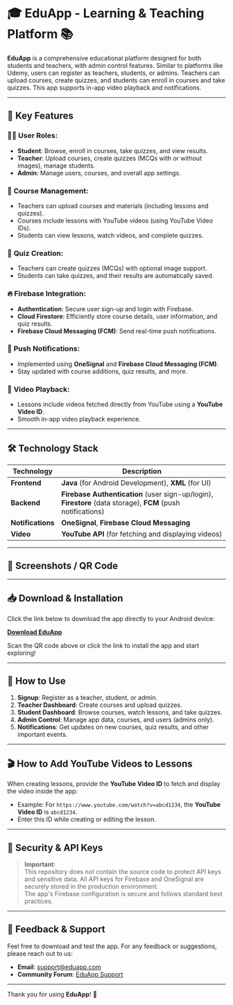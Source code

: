 # 🎓 **EduApp - Learning & Teaching Platform** 📚

**EduApp** is a comprehensive educational platform designed for both students and teachers, with admin control features. Similar to platforms like Udemy, users can register as teachers, students, or admins. Teachers can upload courses, create quizzes, and students can enroll in courses and take quizzes. This app supports in-app video playback and notifications.

---

## 🔑 Key Features

### 👩‍🏫 **User Roles**:
- **Student**: Browse, enroll in courses, take quizzes, and view results.
- **Teacher**: Upload courses, create quizzes (MCQs with or without images), manage students.
- **Admin**: Manage users, courses, and overall app settings.

### 📁 **Course Management**:
- Teachers can upload courses and materials (including lessons and quizzes).
- Courses include lessons with YouTube videos (using YouTube Video IDs).
- Students can view lessons, watch videos, and complete quizzes.

### 📝 **Quiz Creation**:
- Teachers can create quizzes (MCQs) with optional image support.
- Students can take quizzes, and their results are automatically saved.

### 🔥 **Firebase Integration**:
- **Authentication**: Secure user sign-up and login with Firebase.
- **Cloud Firestore**: Efficiently store course details, user information, and quiz results.
- **Firebase Cloud Messaging (FCM)**: Send real-time push notifications.

### 📢 **Push Notifications**:
- Implemented using **OneSignal** and **Firebase Cloud Messaging (FCM)**.
- Stay updated with course additions, quiz results, and more.

### 🎥 **Video Playback**:
- Lessons include videos fetched directly from YouTube using a **YouTube Video ID**.
- Smooth in-app video playback experience.

---

## 🛠 **Technology Stack**

| Technology        | Description                                            |
|-------------------|--------------------------------------------------------|
| **Frontend**      | **Java** (for Android Development), **XML** (for UI)   |
| **Backend**       | **Firebase Authentication** (user sign-up/login), **Firestore** (data storage), **FCM** (push notifications) |
| **Notifications** | **OneSignal**, **Firebase Cloud Messaging**            |
| **Video**         | **YouTube API** (for fetching and displaying videos)   |

---

## 📱 **Screenshots / QR Code**



---

## 📥 **Download & Installation**

Click the link below to download the app directly to your Android device:

[**Download EduApp**](https://www.dropbox.com/scl/fi/7g2gp6ekcpgcym83mar7e/Edu_Droid.apk?rlkey=ghvgdcqcqt8lfx4wj3vf7jkem&st=36gu6qzg&dl=0)


Scan the QR code above or click the link to install the app and start exploring!

---

## 🚀 **How to Use**

1. **Signup**: Register as a teacher, student, or admin.
2. **Teacher Dashboard**: Create courses and upload quizzes.
3. **Student Dashboard**: Browse courses, watch lessons, and take quizzes.
4. **Admin Control**: Manage app data, courses, and users (admins only).
5. **Notifications**: Get updates on new courses, quiz results, and other important events.

---

## 🎬 **How to Add YouTube Videos to Lessons**

When creating lessons, provide the **YouTube Video ID** to fetch and display the video inside the app:

- Example: For `https://www.youtube.com/watch?v=abcd1234`, the **YouTube Video ID** is `abcd1234`.
- Enter this ID while creating or editing the lesson.

---

## 🔐 **Security & API Keys**

> **Important**:  
> This repository does not contain the source code to protect API keys and sensitive data. All API keys for Firebase and OneSignal are securely stored in the production environment.  
> The app's Firebase configuration is secure and follows standard best practices.

---

## 📧 **Feedback & Support**

Feel free to download and test the app. For any feedback or suggestions, please reach out to us:

- **Email**: support@eduapp.com  
- **Community Forum**: [EduApp Support](https://community.eduapp.com)

---

Thank you for using **EduApp**! 🎉
